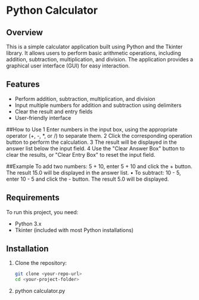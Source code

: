 # Python Calculator

## Overview
This is a simple calculator application built using Python and the Tkinter library. It allows users to perform basic arithmetic operations, including addition, subtraction, multiplication, and division. The application provides a graphical user interface (GUI) for easy interaction.

## Features
- Perform addition, subtraction, multiplication, and division
- Input multiple numbers for addition and subtraction using delimiters
- Clear the result and entry fields
- User-friendly interface

##How to Use
	1	Enter numbers in the input box, using the appropriate operator (+, -, *, or /) to separate them.
	2	Click the corresponding operation button to perform the calculation.
	3	The result will be displayed in the answer list below the input field.
	4	Use the "Clear Answer Box" button to clear the results, or "Clear Entry Box" to reset the input field.

##Example
To add two numbers: 5 + 10, enter 5 + 10 and click the + button. The result 15.0 will be displayed in the answer list.
	•	To subtract: 10 - 5, enter 10 - 5 and click the - button. The result 5.0 will be displayed.

## Requirements
To run this project, you need:
- Python 3.x
- Tkinter (included with most Python installations)

## Installation
1. Clone the repository:
   ```bash
   git clone <your-repo-url>
   cd <your-project-folder>

2. python calculator.py
